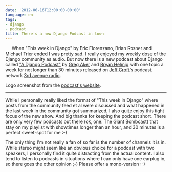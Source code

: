 ```yaml
---
date: '2012-06-16T12:00:00-00:00'
language: en
tags:
- django
- podcast
title: There's a new Django Podcast in town
---
```



<img src="/media/2012/djangopodcast_logo.png" alt="" style="margin:0 10px 10px 10px; float:left" />When "This week in Django" by Eric Florenzano, Brian Rosner and Michael Trier ended I was pretty  sad. I really enjoyed my weekly dose of the Django community as audio. But now there is a new podcast about Django called ["A Django Podcast"](http://3rdaverad.io/shows/django-podcast/) by [Greg Aker](http://www.gregaker.net/) and [Bryan Helmig](http://bryanhelmig.com/) with one topic a week for not longer than 30 minutes released on [Jeff Croft](http://jeffcroft.com/)'s podcast network [3rd avenue radio](http://3rdaverad.io/).

Logo screenshot from the [podcast's website](http://3rdaverad.io/shows/django-podcast/).

----------------

While I personally really liked the format of "This week in Django" where posts from the community feed et al were discussed and what happened in the last week in the community got summarized, I also quite enjoy this tight focus of the new show. And big thanks for keeping the podcast short. There are only very few podcasts out there (ok, one: The Giant Bombcast) that stay on my playlist with showtimes longer than an hour, and 30 minutes is a perfect sweet-spot for me :-)

The only thing I'm not really a fan of so far is the number of channels it is in. While stereo might seem like an obvious choice for a podcast with two speakers, I personally find it quite distracting from the actual content. I also tend to listen to podcasts in situations where I can only have one earplug in, so there goes the other opinion ;-) Please offer a mono-version :-)
